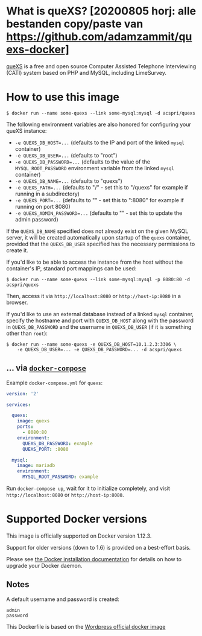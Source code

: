 # What is queXS? [20200805 horj: alle bestanden copy/paste van https://github.com/adamzammit/quexs-docker]

[queXS](https://quexs.acspri.org.au/) is a free and open source Computer Assisted Telephone Interviewing (CATI) system based on PHP and MySQL, including LimeSurvey. 

# How to use this image

```console
$ docker run --name some-quexs --link some-mysql:mysql -d acspri/quexs
```

The following environment variables are also honored for configuring your queXS instance:

-	`-e QUEXS_DB_HOST=...` (defaults to the IP and port of the linked `mysql` container)
-	`-e QUEXS_DB_USER=...` (defaults to "root")
-	`-e QUEXS_DB_PASSWORD=...` (defaults to the value of the `MYSQL_ROOT_PASSWORD` environment variable from the linked `mysql` container)
-	`-e QUEXS_DB_NAME=...` (defaults to "quexs")
-	`-e QUEXS_PATH=...` (defaults to "\/" - set this to "\/quexs" for example if running in a subdirectory)
-	`-e QUEXS_PORT=...` (defaults to "" - set this to ":8080" for example if running on port 8080)
-	`-e QUEXS_ADMIN_PASSWORD=...` (defaults to "" - set this to update the admin password)

If the `QUEXS_DB_NAME` specified does not already exist on the given MySQL server, it will be created automatically upon startup of the `quexs` container, provided that the `QUEXS_DB_USER` specified has the necessary permissions to create it.

If you'd like to be able to access the instance from the host without the container's IP, standard port mappings can be used:

```console
$ docker run --name some-quexs --link some-mysql:mysql -p 8080:80 -d acspri/quexs
```

Then, access it via `http://localhost:8080` or `http://host-ip:8080` in a browser.

If you'd like to use an external database instead of a linked `mysql` container, specify the hostname and port with `QUEXS_DB_HOST` along with the password in `QUEXS_DB_PASSWORD` and the username in `QUEXS_DB_USER` (if it is something other than `root`):

```console
$ docker run --name some-quexs -e QUEXS_DB_HOST=10.1.2.3:3306 \
    -e QUEXS_DB_USER=... -e QUEXS_DB_PASSWORD=... -d acspri/quexs
```

## ... via [`docker-compose`](https://github.com/docker/compose)

Example `docker-compose.yml` for `quexs`:

```yaml
version: '2'

services:

  quexs:
    image: quexs
    ports:
      - 8080:80
    environment:
      QUEXS_DB_PASSWORD: example
      QUEXS_PORT: :8080

  mysql:
    image: mariadb
    environment:
      MYSQL_ROOT_PASSWORD: example
```

Run `docker-compose up`, wait for it to initialize completely, and visit `http://localhost:8080` or `http://host-ip:8080`.

# Supported Docker versions

This image is officially supported on Docker version 1.12.3.

Support for older versions (down to 1.6) is provided on a best-effort basis.

Please see [the Docker installation documentation](https://docs.docker.com/installation/) for details on how to upgrade your Docker daemon.

Notes
-----

A default username and password is created:

    admin
    password

This Dockerfile is based on the [Wordpress official docker image](https://github.com/docker-library/wordpress/tree/8ab70dd61a996d58c0addf4867a768efe649bf65/php5.6/apache)

